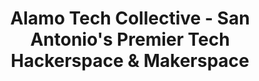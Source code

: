 ---
layout: home
title: Alamo Tech Collective - San Antonio's Premier Tech Hackerspace & Makerspace
description: Join San Antonio's exclusive tech-focused hackerspace on San Pedro Ave. 24/7 access, high-speed internet, collaborative workspace for developers, programmers, and digital creators.
keywords: hackerspace San Antonio, makerspace San Pedro, tech collective Texas, coworking space developers, programmer community San Antonio
hero_title: San Antonio's Tech-Exclusive Hackerspace
hero_subtitle: Built for people who want to build, connect, and learn. No corporate noise. No gatekeeping. Just real community.
hero_cta_text: Join the Community
hero_cta_link: /get-involved
quick_facts:
  - icon: 💡
    icon_img: /assets/images/24-7-icon.svg
    text: 24/7 Access
  - icon: 🔒
    icon_img: /assets/images/tech-only-icon.svg
    text: Tech-Only Membership
  - icon: 🌐
    icon_img: /assets/images/vlan-icon.svg
    text: Private VLANs
  - icon: ☕
    icon_img: /assets/images/coffee-icon.svg
    text: Cold Brew on Tap
  - icon: 🤝
    icon_img: /assets/images/community-icon.svg
    text: Peer Learning & Meetups
mission_text: |
  The Alamo Tech Collective is more than a hackerspace—it's a movement to build San Antonio's tech community from the ground up. Our mission goes beyond providing desks and WiFi. We're creating the conditions for a thriving tech ecosystem where knowledge is shared, connections are real, and talent chooses to stay. The hackerspace is our tool; a stronger, more connected San Antonio tech scene is our goal. Because when developers support each other, everyone benefits.
show_photos: true
cta_title: Visit the ATC Hackerspace
cta_subtitle: Explore, connect, and create with like-minded innovators.
cta_button_text: Schedule a Tour
cta_link: https://hello.alamotechcollective.com/book/tour
---